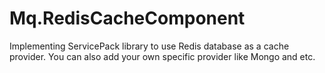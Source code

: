 # Mq.RedisCacheComponent
Implementing ServicePack library to use Redis database as a cache provider. You can also add your own specific provider like Mongo and etc.
